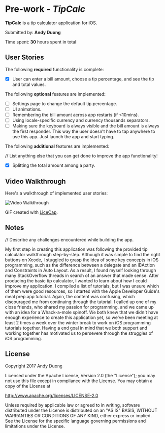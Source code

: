 # Pre-work - *TipCalc*

**TipCalc** is a tip calculator application for iOS.

Submitted by: **Andy Duong**

Time spent: **30** hours spent in total

## User Stories

The following **required** functionality is complete:

* [X] User can enter a bill amount, choose a tip percentage, and see the tip and total values.

The following **optional** features are implemented:
* [ ] Settings page to change the default tip percentage.
* [ ] UI animations.
* [ ] Remembering the bill amount across app restarts (if <10mins).
* [ ] Using locale-specific currency and currency thousands separators.
* [ ] Making sure the keyboard is always visible and the bill amount is always the first responder. This way the user doesn't have to tap anywhere to use this app. Just launch the app and start typing.

The following **additional** features are implemented:

// List anything else that you can get done to improve the app functionality!

- [X] Splitting the total amount among a party.

## Video Walkthrough 

Here's a walkthrough of implemented user stories:

<img src='http://i.imgur.com/link/to/your/gif/file.gif' title='Video Walkthrough' width='' alt='Video Walkthrough' />

GIF created with [LiceCap](http://www.cockos.com/licecap/).

## Notes

// Describe any challenges encountered while building the app.

My first step in creating this application was following the provided tip calculator walkthrough step-by-step. Although it was simple to find the right buttons on Xcode, I stuggled to grasp the idea of some key concepts in iOS programming, such as the difference between a delegate and an IBAction and Constraints in Auto Layout. As a result, I found myself looking through many StackOverflow threads in search of an answer that made sense. After producing the basic tip calculator, I wanted to learn about how I could improve my application. I compiled a list of tutorials, but I was unsure which of them were good resources, so I started with the Apple Developer Guide's meal prep app tutorial. Again, the content was confusing, which discouraged me from continuing through the tutorial. I called up one of my close friends, who shared my passion for programming, and we came up with an idea for a Whack-a-mole spinoff. We both knew that we didn't have enough experience to create this application yet, so we've been meeting at least 2 times a week over the winter break to work on iOS programming tutorials together. Having a end goal in mind that we both suppert and working together has motivated us to persevere through the struggles of iOS programming.

## License

Copyright 2017 Andy Duong

Licensed under the Apache License, Version 2.0 (the "License");
you may not use this file except in compliance with the License.
You may obtain a copy of the License at

http://www.apache.org/licenses/LICENSE-2.0

Unless required by applicable law or agreed to in writing, software
distributed under the License is distributed on an "AS IS" BASIS,
WITHOUT WARRANTIES OR CONDITIONS OF ANY KIND, either express or implied.
See the License for the specific language governing permissions and
limitations under the License.
